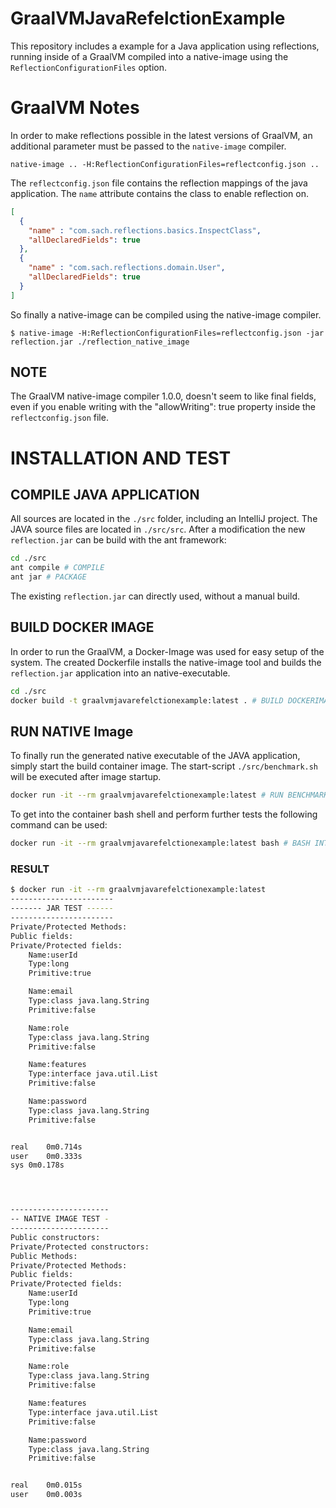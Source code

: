 # GraalVMJavaRefelctionExample

This repository includes a example for a Java application using reflections, running inside of a GraalVM compiled into a native-image using the `ReflectionConfigurationFiles` option.


# GraalVM Notes

In order to make reflections possible in the latest versions of GraalVM, an additional parameter must be passed to the `native-image` compiler.

`native-image .. -H:ReflectionConfigurationFiles=reflectconfig.json ..`

The `reflectconfig.json` file contains the reflection mappings of the java application.
The `name` attribute contains the class to enable reflection on.


```json
[
  {
    "name" : "com.sach.reflections.basics.InspectClass",
    "allDeclaredFields": true
  },
  {
    "name" : "com.sach.reflections.domain.User",
    "allDeclaredFields": true
  }
]
```

So finally a native-image can be compiled using the native-image compiler.

`$ native-image -H:ReflectionConfigurationFiles=reflectconfig.json -jar reflection.jar ./reflection_native_image`

## NOTE

The GraalVM native-image compiler 1.0.0, doesn't seem to like final fields, even if you enable writing with the "allowWriting": true property inside the `reflectconfig.json` file.


# INSTALLATION AND TEST


## COMPILE JAVA APPLICATION

All sources are located in the `./src` folder, including an IntelliJ project.
The JAVA source files are located in  `./src/src`. After a modification the new `reflection.jar` can be build with the ant framework:

```bash
cd ./src
ant compile # COMPILE
ant jar # PACKAGE
```
The existing `reflection.jar` can directly used, without a manual build.


## BUILD DOCKER IMAGE

In order to run the GraalVM, a Docker-Image was used for easy setup of the system.
The created Dockerfile installs the native-image tool and builds the `reflection.jar` application into an native-executable.

```bash
cd ./src
docker build -t graalvmjavarefelctionexample:latest . # BUILD DOCKERIMAGE
```


## RUN NATIVE Image

To finally run the generated native executable of the JAVA application, simply start the build container image.
The start-script `./src/benchmark.sh` will be executed after image startup.

```bash
docker run -it --rm graalvmjavarefelctionexample:latest # RUN BENCHMARK
```

To get into the container bash shell and perform further tests the following command can be used:

```bash
docker run -it --rm graalvmjavarefelctionexample:latest bash # BASH INTO CONTAINER
```


### RESULT

```bash
$ docker run -it --rm graalvmjavarefelctionexample:latest
-----------------------
------- JAR TEST ------
-----------------------
Private/Protected Methods:
Public fields:
Private/Protected fields:
	Name:userId
	Type:long
	Primitive:true

	Name:email
	Type:class java.lang.String
	Primitive:false

	Name:role
	Type:class java.lang.String
	Primitive:false

	Name:features
	Type:interface java.util.List
	Primitive:false

	Name:password
	Type:class java.lang.String
	Primitive:false


real	0m0.714s
user	0m0.333s
sys	0m0.178s




----------------------
-- NATIVE IMAGE TEST -
----------------------
Public constructors:
Private/Protected constructors:
Public Methods:
Private/Protected Methods:
Public fields:
Private/Protected fields:
	Name:userId
	Type:long
	Primitive:true

	Name:email
	Type:class java.lang.String
	Primitive:false

	Name:role
	Type:class java.lang.String
	Primitive:false

	Name:features
	Type:interface java.util.List
	Primitive:false

	Name:password
	Type:class java.lang.String
	Primitive:false


real	0m0.015s
user	0m0.003s
```
